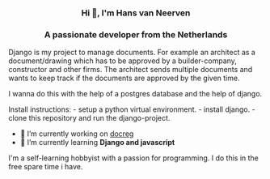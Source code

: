 <h3 align="center">Hi 👋, I'm Hans van Neerven</h1>
<h3 align="center">A passionate developer from the Netherlands</h3>

<p>
  Django is my project to manage documents.
  For example an architect as a document/drawing which has to be approved by a builder-company, constructor and other firms.
  The architect sends multiple documents and wants to keep track if the documents are approved by the given time.
  
  I wanna do this with the help of a postgres database and the help of django.
</p>

<p>
  Install instructions:
  - setup a python virtual environment.
  - install django.
  - clone this repository and run the django-project.
</p>

- 🔭 I’m currently working on [docreg](https://github.com/hzm74/docreg)
- 🌱 I’m currently learning **Django and javascript**

I'm a self-learning hobbyist with a passion for programming. I do this in the free spare time i have.
